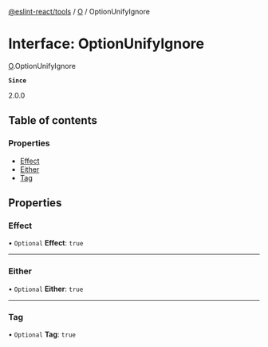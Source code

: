 [@eslint-react/tools](../README.md) / [O](../modules/O.md) / OptionUnifyIgnore

# Interface: OptionUnifyIgnore

[O](../modules/O.md).OptionUnifyIgnore

**`Since`**

2.0.0

## Table of contents

### Properties

- [Effect](O.OptionUnifyIgnore.md#effect)
- [Either](O.OptionUnifyIgnore.md#either)
- [Tag](O.OptionUnifyIgnore.md#tag)

## Properties

### Effect

• `Optional` **Effect**: ``true``

___

### Either

• `Optional` **Either**: ``true``

___

### Tag

• `Optional` **Tag**: ``true``
